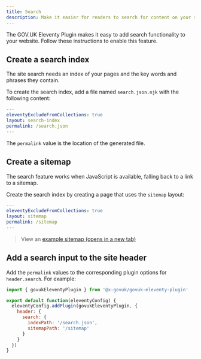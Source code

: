 ```yaml
---
title: Search
description: Make it easier for readers to search for content on your site.
---
```


The GOV.UK Eleventy Plugin makes it easy to add search functionality to your website. Follow these instructions to enable this feature.

## Create a search index

The site search needs an index of your pages and the key words and phrases they contain.

To create the search index, add a file named `search.json.njk` with the following content:

```yaml
---
eleventyExcludeFromCollections: true
layout: search-index
permalink: /search.json
---
```

The `permalink` value is the location of the generated file.

## Create a sitemap

The search feature works when JavaScript is available, falling back to a link to a sitemap.

Create the search index by creating a page that uses the `sitemap` layout:

```yaml
---
eleventyExcludeFromCollections: true
layout: sitemap
permalink: /sitemap
---
```

> View an <a href="/example/sitemap" target="_blank">example sitemap (opens in a new tab)</a>

## Add a search input to the site header

Add the `permalink` values to the corresponding plugin options for `header.search`. For example:

```js
import { govukEleventyPlugin } from '@x-govuk/govuk-eleventy-plugin'

export default function(eleventyConfig) {
  eleventyConfig.addPlugin(govukEleventyPlugin, {
    header: {
      search: {
        indexPath: '/search.json',
        sitemapPath: '/sitemap'
      }
    }
  })
}
```
